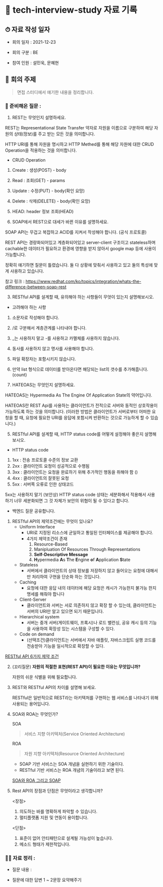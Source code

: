# 📕 tech-interview-study 자료 기록

## ⏱ 자료 작성 일자

* 회의 일자 : 2021-12-23

* 회의 구분 : BE

* 참여 인원 : 설민욱, 문혜현

## 👏 회의 주제

> 면접 스터디에서 얘기한 내용을 정리합니다.

### 📃 준비해온 질문 :

[comment]: <> (여기에 준비해둔 질문들을 적어주시면 됩니다.)

1. REST는 무엇인지 설명하세요.

REST는 Representational State Transfer 약자로 자원을 이름으로 구분하여 해당 자원의 상태(정보)를 주고 받는 모든 것을 의미합니다.

HTTP URI를 통해 자원을 명시하고 HTTP Methed를 통해 해당 자원에 대한 CRUD Operation을 적용하는 것을 의미합니다.

* CRUD Operation

1. Create : 생성(POST) - body
2. Read : 조회(GET) - params
3. Update : 수정(PUT) - body(확인 요망)
4. Delete : 삭제(DELETE) - body(확인 요망)
5. HEAD: header 정보 조회(HEAD)

2. SOAP에서 REST으로 대세가 바뀐 이유를 설명하세요.

SOAP API는 무겁고 복잡하고 ACID를 지켜서 작성해야 합니다. (공식 프로토콜)

REST API는 경량화되어있고 계층화되어있고 server-client 구조이고 stateless하며 cachable한 데이터가 필요하고 환경에 영향을 받지 않아서 google map 등에 사용이 가능합니다.

정확히 얘기하면 질문이 틀렸습니다. 둘 다 상황에 맞춰서 사용하고 있고 둘의 특성에 맞게 사용하고 있습니다.

참고 링크 : https://www.redhat.com/ko/topics/integration/whats-the-difference-between-soap-rest

3. RESTful API를 설계할 때, 유의해야 하는 사항들이 무엇이 있는지 설명해보시오.

* 고려해야 하는 사항

1. 소문자로 작성해야 합니다.
2. /로 구분해서 계층관계를 나타내야 합니다.
3. _는 사용하지 말고 -를 사용하고 카멜체를 사용하지 않습니다.
4. 동사를 사용하지 않고 명사를 사용해야 합니다.
5. 파일 확장자는 포함시키지 않습니다.
6. 만약 list 형식으로 데이터를 받아온다면 해당되는 list의 갯수를 추가해줍니다. (count)

4. HATEOAS는 무엇인지 설명하세요.

HATEOAS는 Hypermedia As The Engine Of Application State의 약어입니다.

HATEOAS란 REST Api를 사용하는 클라이언트가 전적으로 서버와 동적인 상호작용이 가능하도록 하는 것을 의미합니다.
(이러한 방법은 클라이언트가 서버로부터 어떠한 요청을 할 때, 요청에 필요한 URI를 응답에 포함시켜 반환하는 것으로 가능하게 할 수 있습니다.)

5. RESTful API를 설계할 때, HTTP status code를 어떻게 설정해야 좋은지 설명해보시오.

* HTTP status code

1. 1xx : 전송 프로토콜 수준의 정보 교환
2. 2xx : 클라이언트 요청이 성공적으로 수행됨
3. 3xx : 클라이언트는 요청을 완료하기 위해 추가적인 행동을 취해야 함 ()
4. 4xx : 클라이언트의 잘못된 요청
5. 5xx : 서버쪽 오류로 인한 상태코드

5xx는 사용하지 말기 (보안상)
HTTP status code 상태는 세분화해서 적용해서 사용하기
너무 세분화되면 그 것 자체가 보안의 위협이 될 수 있다고 합니다.

* 백엔드 질문 공유합니다.

1. RESTful API의 제약조건에는 무엇이 있나요?
    - Uniform Interface
        - URI로 지정된 리소스에 균일하고 통일된 인터페이스를 제공해야 합니다.
        - 4가지 제약조건이 존재
            1. Resource-Based
            2. Manipluation Of Resources Through Representations
            3. **Self-Descriptive Message**
            4. **H**ypermedia **A**s **T**he **E**ngine **o**f **A**pplication **S**tate
    - Stateless
        - 서버에서 클라이언트의 상태 정보를 저장하지 않고 들어오는 요청에 대해서만 처리하여 구현을 단순화 하는 것입니다.
    - Caching
        - 요청에 대한 응답 내의 데이터에 해당 요청은 캐시가 가능한지 불가능 한지 명세를 해줘야 합니다
    - Client-Server
        - 클라이언트와 서버는 서로 의존하지 않고 확장 할 수 있는데, 클라이언트는 서버의 URI만 알고 있으면 되기 때문입니다.
    - Hierarchical system
        - 서버는 중개 서버(게이트웨이, 프록시)나 로드 밸런싱, 공유 캐시 등의 기능을 사용하여 확장성 있는 시스템을 구성할 수 있다.
    - Code on demand
        - (선택조건)클라이언트는 서버에서 자바 애플릿, 자바스크립트 실행 코드를 전송받아 기능을 일시적으로 확장할 수 있다.

[RESTful API 6가지 제약 조건](https://rutgo-letsgo.tistory.com/158)

2. (꼬리질문) **자원의 적절한 표현(REST API)이 필요한 이유는 무엇입니까?**
    
    자원의 쉬운 식별을 위해 필요합니다. 
    
3. REST와 RESTful API의 차이를 설명해 보세요.
    
    RESTful은 일반적으로 REST라는 아키텍처를 구현하는 웹 서비스를 나타내기 위해 사용되는 용어입니다.

    
4. SOA와 ROA는 무엇인가?
    
    SOA
    
    > 서비스 지향 아키텍처(Service Oriented Architecture)
    
    ROA
    
    > 자원 지향 아키텍처(Resource Oriented Architecture)
    - SOAP 기반 서비스는 SOA 개념을 실현하기 위한 기술이다.
    - RESTful 기반 서비스는 ROA 개념의 기술이라고 보면 된다.
    
    [SOA와 ROA 그리고 SOAP](https://mygumi.tistory.com/55)

5. Rest API의 장점과 단점은 무엇이라고 생각합니까?
    
    <장점>
    
    1. 의도하는 바를 명확하게 파악할 수 있습니다.
    2. 멀티플랫폼 지원 및 연동이 용이합니다.
    
    <단점>
    
    1. 표준이 없어 안티패턴으로 설계될 가능성이 높습니다.
    2. 메소드 형태가 제한적입니다.


### 🙋‍♂ 자료 정리 :

* 질문 내용 : 

[comment]: <> (질문 내용에 따라 내용을 작성해주시면 됩니다.)

* 질문에 대한 답변 1 ~ 2문장 요약해주기
